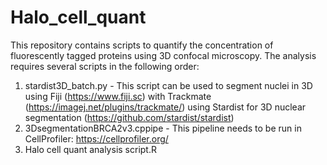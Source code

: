 # Halo_cell_quant

This repository contains scripts to quantify the concentration of fluorescently tagged proteins using 3D confocal microscopy.
The analysis requires several scripts in the following order:



1. stardist3D_batch.py - This script can be used to segment nuclei in 3D using Fiji (https://www.fiji.sc) with Trackmate (https://imagej.net/plugins/trackmate/) using Stardist for 3D nuclear segmentation (https://github.com/stardist/stardist) 
2. 3DsegmentationBRCA2v3.cppipe - This pipeline needs to be run in CellProfiler: https://cellprofiler.org/
3. Halo cell quant analysis script.R
